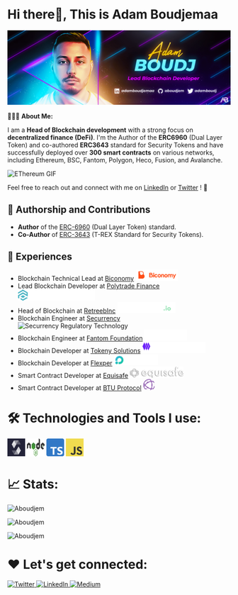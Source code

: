 # Hi there👋, This is Adam Boudjemaa

<img alt="Adam Boudj" src="./src/banner-blockchain.png">

👨🏻‍💻 **About Me:**

I am a **Head of Blockchain development** with a strong focus on **decentralized finance (DeFi)**. I'm the Author of the **ERC6960** (Dual Layer Token) and co-authored **ERC3643** standard for Security Tokens and have successfully deployed over **300 smart contracts** on various networks, including Ethereum, BSC, Fantom, Polygon, Heco, Fusion, and Avalanche.


<img src="./src/eth-gif.gif" alt="EThereum GIF" width="200">

Feel free to reach out and connect with me on [LinkedIn](https://www.linkedin.com/in/adam-boudjemaa) or [Twitter](https://twitter.com/AdamBoudj) ! 🔗

## 📘 Authorship and Contributions

- **Author** of the [ERC-6960](https://eips.ethereum.org/EIPS/eip-6960) (Dual Layer Token) standard.
- **Co-Author** of [ERC-3643](https://eips.ethereum.org/EIPS/eip-3643) (T-REX Standard for Security Tokens).

## 💼 Experiences

- Blockchain Technical Lead at [Biconomy](https://github.com/bcnmy) <img alt="Biconomy Blockchain Infrastructure" height="25px" src="./src/logo-biconomy.png"/>
- Lead Blockchain Developer at [Polytrade Finance](https://github.com/polytrade-finance) <img alt="Polytrade Finance DeFi Platform" height="25px" src="./src/logo-polytrade.svg"/>
- Head of Blockchain at [RetreebInc](https://github.com/RetreebInc) <img alt="Retreeb Payment Solutions" height="25px" src="./src/logo-retreeb.png"/>
- Blockchain Engineer at [Securrency](https://securrency.com/) <img alt="Securrency Regulatory Technology" height="25px" src="./src/logo-securrency"/>
- Blockchain Engineer at [Fantom Foundation](https://fantom.foundation/) <img alt="Fantom Foundation Blockchain Technology" height="25px" src="./src/logo-fantom.svg"/>
- Blockchain Developer at [Tokeny Solutions](https://tokeny.com/) <img alt="Tokeny Solutions Tokenization Services" height="25px" src="./src/logo-tokeny.png"/>
- Blockchain Developer at [Flexper](https://www.flexper.fr/) <img alt="Flexper Blockchain Development" height="25px" src="./src/flexper.png"/>
- Smart Contract Developer at [Equisafe](https://www.equisafe.io/) <img alt="Equisafe Investment Platform" height="25px" src="./src/equisafe.png"/>
- Smart Contract Developer at [BTU Protocol](https://btu-protocol.com/) <img alt="BTU Protocol Booking System" height="25px" src="./src/btuprotocol.svg"/>

# 🛠️ Technologies and Tools I use:

<p align="left">
<img src="./src/solidity-logo.png" alt="solidity" width="40" height="40"/>
<img src="./src/nodejs-logo.png" alt="nodejs" width="40" height="40"/>
<img src="./src/typescript-logo.png" alt="typescript" width="40" height="40"/>
<img src="./src/javascript-logo.png" alt="javascript" width="40" height="40"/>
</p>

# 📈 Stats:

<p><img src="https://github-readme-stats.vercel.app/api?username=Aboudjem&theme=neon&hide_border=true&show_icons=true&locale=en" alt="Aboudjem" /></p>

<p><img width="50%" height="40%" src="https://github-readme-stats.vercel.app/api/top-langs?username=Aboudjem&theme=neon&hide_border=true&show_icons=true&locale=en&layout=compact" alt="Aboudjem" /></p>

<p><img width="50%" src="https://github-readme-streak-stats.herokuapp.com/?user=Aboudjem&theme=neon&hide_border=true" alt="Aboudjem" /></p>

# ❤️ Let's get connected:

<p align="left">
    <a href="https://twitter.com/AdamBoudj" target="_blank">
        <img alt="Twitter" src="https://img.shields.io/badge/Twitter-1DA1F2?style=for-the-badge&logo=twitter&logoColor=white"/> 
    </a>  
    <a href="https://www.linkedin.com/in/adam-boudjemaa" target="_blank">
        <img alt="LinkedIn" src="https://img.shields.io/badge/LinkedIn-0077B5?style=for-the-badge&logo=linkedin&logoColor=white"/> 
    </a>  
    <a href="https://adamboudj.medium.com/" target="_blank">
        <img alt="Medium" src="https://img.shields.io/badge/Medium-12100E?style=for-the-badge&logo=medium&logoColor=white"/> 
    </a>  
</p>
